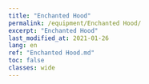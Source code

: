 ```yaml
---
title: "Enchanted Hood"
permalink: /equipment/Enchanted Hood/
excerpt: "Enchanted Hood"
last_modified_at: 2021-01-26
lang: en
ref: "Enchanted Hood.md"
toc: false
classes: wide
---
```


